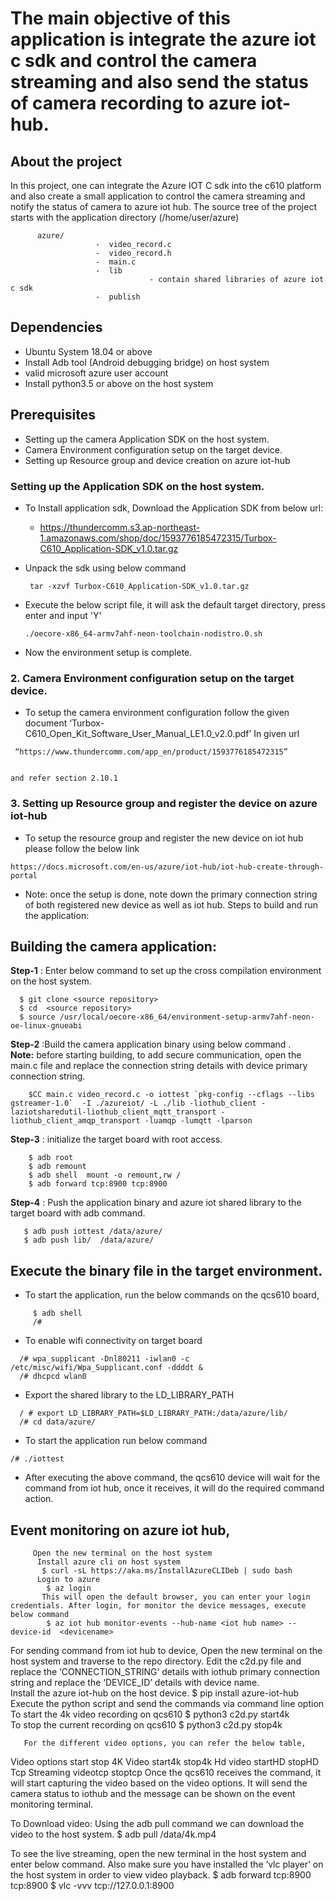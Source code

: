 # The main objective of this application is integrate the azure iot c sdk and control the camera streaming and also send the status of  camera recording to azure iot-hub.

## About the project
  In this project, one can integrate the Azure IOT C sdk into the c610 platform and also create a small application to control the camera streaming and notify the status of camera to azure iot hub. The source tree of the project starts with the application directory (/home/user/azure)

          azure/ 
                       -  video_record.c
                       -  video_record.h
                       -  main.c
                       -  lib
                                   - contain shared libraries of azure iot c sdk
                       -  publish

## Dependencies
- Ubuntu System 18.04 or above
- Install Adb tool (Android debugging bridge) on host system
- valid microsoft azure user account
- Install python3.5 or above on the host system 

## Prerequisites
- Setting up the camera Application SDK on the host system.
- Camera Environment configuration setup on the target device.
- Setting up Resource group and device creation on azure iot-hub

### Setting up the Application SDK on the host system.
       
  - To Install application sdk, Download the Application SDK from below url:
      -  https://thundercomm.s3.ap-northeast-1.amazonaws.com/shop/doc/1593776185472315/Turbox-C610_Application-SDK_v1.0.tar.gz
  
   - Unpack the sdk using below command 
       ```
        tar -xzvf Turbox-C610_Application-SDK_v1.0.tar.gz
       ```

   - Execute the below script file, it will ask the default target directory, press enter and input 'Y'
       ```
       ./oecore-x86_64-armv7ahf-neon-toolchain-nodistro.0.sh
       ```
   - Now the environment setup is complete.

### 2. Camera Environment configuration setup on the target device.
   -  To setup the camera environment configuration follow the given document ‘Turbox-C610_Open_Kit_Software_User_Manual_LE1.0_v2.0.pdf’ In given url 
    
 ```
  “https://www.thundercomm.com/app_en/product/1593776185472315” 
    
 ```
    and refer section 2.10.1

### 3. Setting up Resource group and register the device on azure iot-hub
   - To setup the resource group and register the new  device on iot hub please follow the below link    
   ```
   https://docs.microsoft.com/en-us/azure/iot-hub/iot-hub-create-through-portal
   
   ```
  - Note: once the setup is done, note down the primary  connection string of both registered new device as well as iot hub. 
Steps to build and run the application: 

## Building the camera application:
**Step-1** : Enter below command to set up the cross compilation environment on the host system.
  ```
    $ git clone <source repository>
    $ cd  <source repository> 
    $ source /usr/local/oecore-x86_64/environment-setup-armv7ahf-neon-oe-linux-gnueabi
  ```
**Step-2** :Build the camera application binary using below command .                                       
 **Note:**  before starting building, to add secure communication, open the main.c file and replace the connection string details with device primary connection string.  
 ```
     $CC main.c video_record.c -o iottest `pkg-config --cflags --libs gstreamer-1.0`  -I ./azureiot/ -L ./lib -liothub_client -laziotsharedutil-liothub_client_mqtt_transport -liothub_client_amqp_transport -luamqp -lumqtt -lparson
 ```    

**Step-3** : initialize the target board with root access.
  ```
      $ adb root 
      $ adb remount 
      $ adb shell  mount -o remount,rw /
      $ adb forward tcp:8900 tcp:8900
  ```
**Step-4** : Push the application binary and azure iot shared library to the target board with adb command.
   ```
      $ adb push iottest /data/azure/
      $ adb push lib/  /data/azure/
   ```      
## Execute the binary file in the target environment.
   - To start the application, run the below commands on the qcs610 board, 
```
     $ adb shell
     /#
 ``` 
  -  To enable wifi connectivity on target board
   ```  
     /# wpa_supplicant -Dnl80211 -iwlan0 -c /etc/misc/wifi/Wpa_Supplicant.conf -ddddt &
     /# dhcpcd wlan0
   ```  
   -  Export the shared library to the LD_LIBRARY_PATH
  ```
    / # export LD_LIBRARY_PATH=$LD_LIBRARY_PATH:/data/azure/lib/
    /# cd data/azure/
  
  ```   
  - To start the application run below command
 ```
 /# ./iottest
 ```
 - After executing the above command, the qcs610 device will wait for the command from iot hub, once it receives, it will do the required command action.

## Event monitoring on azure iot hub,
         Open the new terminal on the host system
          Install azure cli on host system
           $ curl -sL https://aka.ms/InstallAzureCLIDeb | sudo bash
          Login to azure 
            $ az login
           This will open the default browser, you can enter your login credentials. After login, for monitor the device messages, execute below command
            $ az iot hub monitor-events --hub-name <iot hub name> --device-id  <devicename>

For sending command from iot hub to device,
          Open the new terminal on the host system and traverse to the repo directory.  Edit the c2d.py file and replace the ‘CONNECTION_STRING’ details with iothub primary connection string and replace the ‘DEVICE_ID’ details with device name.   
          Install the azure iot-hub on the host device.
           $ pip install azure-iot-hub 
           Execute the python script and send the commands via command line option 
           To start the 4k video recording on qcs610 
           $ python3 c2d.py start4k    
           To stop the current recording on qcs610
           $ python3 c2d.py stop4k    

       For the different video options, you can refer the below table,
Video options
start
       stop
4K Video
start4k
stop4k
Hd video
      startHD
stopHD
Tcp Streaming
videotcp
stoptcp
Once the qcs610 receives the command, it will start capturing the video based on the video options. It will send the camera status to iothub and the message can be shown on the event monitoring terminal.

To Download video: 
Using the adb pull command we can download the video to the host system.
                 $ adb pull /data/4k.mp4

To see the live streaming,  open the new terminal in the host system and enter below command. Also make sure you have installed the ‘vlc player’ on the host system in order to view video playback. 
                 $ adb forward tcp:8900 tcp:8900
                 $ vlc -vvv tcp://127.0.0.1:8900
